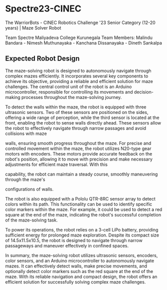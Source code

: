 # Spectre23-CINEC
 
The WarriorBots - CINEC Robotics Challenge '23 Senior Category (12-20 years) | Maze Solver Robot

Team Spectre Maliyadeva College Kurunegala Team Members: Malindu Bandara - Nimesh Muthunayaka - Kanchana Dissanayaka - Dineth Sankalpa
 
## Expected Robot Design

The maze-solving robot is designed to autonomously navigate through complex mazes efficiently. It incorporates several key components to achieve its objective, providing a reliable and efficient solution for maze challenges. The central control unit of the robot is an Arduino microcontroller, responsible for controlling its movements and decision-making processes throughout the maze-solving journey.

To detect the walls within the maze, the robot is equipped with three ultrasonic sensors. Two of these sensors are positioned on the sides, offering a wide range of perception, while the third sensor is located at the front, enabling the robot to sense walls directly ahead. These sensors allow the robot to effectively navigate through narrow passages and avoid collisions with maze

walls, ensuring smooth progress throughout the maze. For precise and controlled movement within the maze, the robot utilizes N20-type gear motors with encoders. These motors provide accurate feedback on the robot's position, allowing it to move with precision and make necessary adjustments for efficient maze traversal. With this

capability, the robot can maintain a steady course, smoothly maneuvering through the maze's

configurations of walls.

The robot is also equipped with a Pololu QTR-8RC sensor array to detect colors within its path. This functionality can be used to identify specific color markers within the maze. For example, it could be used to detect a red square at the end of the maze, indicating the robot's successful completion of the maze-solving task.

To power its operations, the robot relies on a 3-cell LiPo battery, providing sufficient energy for prolonged maze exploration. Despite its compact size of 14.5x11.5x10.5, the robot is designed to navigate through narrow passageways and maneuver effectively in confined spaces.

In summary, the maze-solving robot utilizes ultrasonic sensors, encoders, color sensors, and an Arduino microcontroller to autonomously navigate mazes. It can effectively detect walls, make precise movements, and optionally detect color markers such as the red square at the end of the maze. With its reliable navigation and compact design, the robot offers an efficient solution for successfully solving complex maze challenges.
